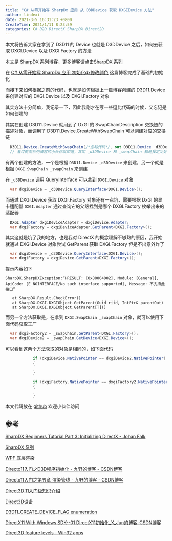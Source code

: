 ```yaml
---
title: "C# 从零开始写 SharpDx 应用 从 D3DDevice 获取 DXGIDevice 方法"
author: lindexi
date: 2021-3-5 16:31:23 +0800
CreateTime: 2021/1/11 8:23:59
categories: C# D2D DirectX SharpDX Direct2D
---
```


本文将告诉大家在拿到了 D3D11 的 Device 也就是 D3DDevice 之后，如何去获取 DXGI.Device 以及 DXGI.Factory 的方法

<!--more-->


<!-- CreateTime:2021/1/11 8:23:59 -->


<!-- 标签：C#,D2D,DirectX,SharpDX,Direct2D, -->
<!-- 发布 -->

本文是 SharpDX 系列博客，更多博客请点击[SharpDX 系列](https://blog.lindexi.com/post/sharpdx.html )

在 [C# 从零开始写 SharpDx 应用 初始化dx修改颜色](https://blog.csdn.net/lindexi_gd/article/details/82114907 ) 这篇博客完成了基础的初始化

而接下来如何根据之前的代码，也就是如何根据上一篇博客创建的 D3D11.Device 来创建对应的 DXGI.Device 以及 DXGI.Factory 对象

其实方法十分简单，我记录一下，因此我刚才在写一些逗比代码的时候，又忘记是如何创建的

其实在创建 D3D11.Device 就用到了 DxGI 的 SwapChainDescription 交换链的描述对象，而调用了 D3D11.Device.CreateWithSwapChain 可以创建对应的交换链

```csharp
  D3D11.Device.CreateWithSwapChain(/*忽略代码*/, out D3D11.Device _d3DDevice, out DXGI.SwapChain _swapChain);
  // 看过前面系列博客的小伙伴就知道，其实 _d3DDevice 和 _swapChain 都是我定义好的字段，可不是在这里定义的变量哦。只是为了方便，没有修改变量名而已
```

有两个创建的方法，一个是根据 `D3D11.Device _d3DDevice` 来创建，另一个就是根据 `DXGI.SwapChain _swapChain` 来创建

在 `_d3DDevice` 调用 QueryInterface 可以拿到 `DXGI.Device` 对象

```csharp
  var dxgiDevice = _d3DDevice.QueryInterface<DXGI.Device>();
```

而通过 DXGI.Device 获取 DXGI.Factory 对象还有一点坑，需要根据 DxGI 的显卡适配器 `DXGI.Adapter` 通过查询它的父级找到是哪个 DXGI.Factory 枚举出来的适配器

```csharp
  DXGI.Adapter dxgiDeviceAdapter = dxgiDevice.Adapter;
  var dxgiFactory = dxgiDeviceAdapter.GetParent<DXGI.Factory>();
```

其实这就是坑了我的地方，也是我对 DirectX 的概念理解不够熟的原因，我开始就通过 DXGI.Device 对象尝试 GetParent 获取 DXGI.Factory 但是不出意外炸了

```csharp
  var dxgiDevice = _d3DDevice.QueryInterface<DXGI.Device>();
  var dxgiFactory = dxgiDevice.GetParent<DXGI.Factory>();
```

提示内容如下

```
SharpDX.SharpDXException:“HRESULT: [0x80004002], Module: [General], ApiCode: [E_NOINTERFACE/No such interface supported], Message: 不支持此接口”

   at SharpDX.Result.CheckError()
   at SharpDX.DXGI.DXGIObject.GetParent(Guid riid, IntPtr& parentOut)
   at SharpDX.DXGI.DXGIObject.GetParent[T]()
```

而另一个方法获取是，在拿到 `DXGI.SwapChain _swapChain` 对象，就可以使用下面代码获取工厂

```csharp
  var dxgiFactory2 = _swapChain.GetParent<DXGI.Factory>();
  var dxgiDevice2 = _swapChain.GetDevice<DXGI.Device>();
```

可以看到这两个方法获取的对象是相同的，如下面代码

```csharp
            if (dxgiDevice.NativePointer == dxgiDevice2.NativePointer)
            {

            }

            if (dxgiFactory.NativePointer == dxgiFactory2.NativePointer)
            {

            }
```

本文代码放在 [github](https://github.com/lindexi/lindexi_gd/tree/1d9754c2/Dx ) 欢迎小伙伴访问

## 参考

[SharpDX Beginners Tutorial Part 3: Initializing DirectX - Johan Falk](http://www.johanfalk.eu/blog/sharpdx-beginners-tutorial-part-3-initializing-directx )

[SharpDX 系列](https://blog.lindexi.com/post/sharpdx.html )

[WPF 底层渲染](https://blog.csdn.net/lindexi_gd/category_9276313.html )

[Directx11入门之D3D程序初始化 - 九野的博客 - CSDN博客](https://blog.csdn.net/acmmmm/article/details/79369294 )

[Directx11入门之第五章 渲染管线 - 九野的博客 - CSDN博客](https://blog.csdn.net/acmmmm/article/details/79394416 )

[Direct3D 11入门级知识介绍](https://blog.csdn.net/pizi0475/article/details/7786348 )

[Direct3D设备](https://blog.csdn.net/nightelve/article/details/6460477 )

[D3D11_CREATE_DEVICE_FLAG enumeration](https://msdn.microsoft.com/en-us/library/windows/desktop/ff476107(v=vs.85).aspx )

[DirectX11 With Windows SDK--01 DirectX11初始化_X_Jun的博客-CSDN博客](https://blog.csdn.net/X_Jun96/article/details/80293708)

[Direct3D feature levels - Win32 apps](https://docs.microsoft.com/en-us/windows/win32/direct3d11/overviews-direct3d-11-devices-downlevel-intro?WT.mc_id=WD-MVP-5003260)

